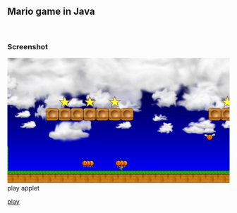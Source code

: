 <html>
<body>
<h2>Mario game in Java</h2>
<br>
<h3>Screenshot</h3>
<img src="https://github.com/amirnasri/Java_game/blob/master/Screenshot.png" alt="Screen Shot">
<applet code="HelloWorld.class" codebase="https://amirnasri.github.io"> play applet </applet>

<a href="https://raw.githubusercontent.com/amirnasri/Java_game/master/JNLPExample.jnlp" download> play</a>
</body>
</html>
